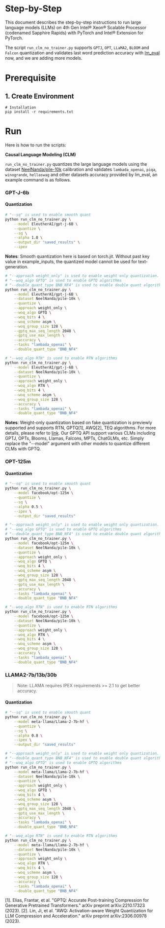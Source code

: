 Step-by-Step
============
This document describes the step-by-step instructions to run large language models (LLMs) on 4th Gen Intel® Xeon® Scalable Processor (codenamed Sapphire Rapids) with PyTorch and Intel® Extension for PyTorch.

The script `run_clm_no_trainer.py` supports `GPTJ`, `OPT`, `LLaMA2`, `BLOOM` and `Falcon` quantization and validates last word prediction accuracy with [lm_eval](https://github.com/EleutherAI/lm-evaluation-harness.git) now, and we are adding more models.

# Prerequisite
## 1. Create Environment
```
# Installation
pip install -r requirements.txt
```

# Run

Here is how to run the scripts:

**Causal Language Modeling (CLM)**

`run_clm_no_trainer.py` quantizes the large language models using the dataset [NeelNanda/pile-10k](https://huggingface.co/datasets/NeelNanda/pile-10k) calibration and validates `lambada_openai`, `piqa`, `winogrande`, `hellaswag` and other datasets accuracy provided by lm_eval, an example command is as follows.
### GPT-J-6b

#### Quantization
```bash
# "--sq" is used to enable smooth quant
python run_clm_no_trainer.py \
    --model EleutherAI/gpt-j-6B \
    --quantize \
    --sq \
    --alpha 1.0 \
    --output_dir "saved_results" \
    --ipex 
```
**Notes**: Smooth quantization here is based on torch.jit. Without past key value in example_inputs, the quantized model cannot be used for text-generation.

```bash
# "--approach weight_only" is used to enable weight only quantization.
# "--woq_algo GPTQ" is used to enable GPTQ algorithms
# "--double_quant_type BNB_NF4" is used to enable double quant algorithms
python run_clm_no_trainer.py \
    --model EleutherAI/gpt-j-6B \
    --dataset NeelNanda/pile-10k \
    --quantize \
    --approach weight_only \
    --woq_algo GPTQ \
    --woq_bits 4 \
    --woq_scheme asym \
    --woq_group_size 128 \
    --gptq_max_seq_length 2048 \
    --gptq_use_max_length \
    --accuracy \
    --tasks "lambada_openai" \
    --double_quant_type "BNB_NF4"

# "--woq_algo RTN" is used to enable RTN algorithms
python run_clm_no_trainer.py \
    --model EleutherAI/gpt-j-6B \
    --dataset NeelNanda/pile-10k \
    --quantize \
    --approach weight_only \
    --woq_algo RTN \
    --woq_bits 4 \
    --woq_scheme asym \
    --woq_group_size 128 \
    --accuracy \
    --tasks "lambada_openai" \
    --double_quant_type "BNB_NF4"
```
**Notes**: Weight-only quantization based on fake quantization is previewly supported and supports RTN, GPTQ[1], AWQ[2], TEQ algorithms. For more details, please refer to [link](https://github.com/intel/neural-compressor/blob/master/docs/source/quantization_weight_only.md). Our GPTQ API support various CLMs including GPTJ, OPTs, Blooms, Llamas, Falcons, MPTs, ChatGLMs, etc. Simply replace the "--model" argument with other models to quantize different CLMs with GPTQ.


### OPT-125m

#### Quantization

```bash
# "--sq" is used to enable smooth quant
python run_clm_no_trainer.py \
    --model facebook/opt-125m \
    --quantize \
    --sq \
    --alpha 0.5 \
    --ipex \
    --output_dir "saved_results"

# "--approach weight_only" is used to enable weight only quantization.
# "--woq_algo GPTQ" is used to enable GPTQ algorithms
# "--double_quant_type BNB_NF4" is used to enable double quant algorithms
python run_clm_no_trainer.py \
    --model facebook/opt-125m \
    --dataset NeelNanda/pile-10k \
    --quantize \
    --approach weight_only \
    --woq_algo GPTQ \
    --woq_bits 4 \
    --woq_scheme asym \
    --woq_group_size 128 \
    --gptq_max_seq_length 2048 \
    --gptq_use_max_length \
    --accuracy \
    --tasks "lambada_openai" \
    --double_quant_type "BNB_NF4"

# "--woq_algo RTN" is used to enable RTN algorithms
python run_clm_no_trainer.py \
    --model facebook/opt-125m \
    --dataset NeelNanda/pile-10k \
    --quantize \
    --approach weight_only \
    --woq_algo RTN \
    --woq_bits 4 \
    --woq_scheme asym \
    --woq_group_size 128 \
    --accuracy \
    --tasks "lambada_openai" \
    --double_quant_type "BNB_NF4"
```

### LLAMA2-7b/13b/30b
>Note: LLAMA requires IPEX requirements >= 2.1 to get better accuracy.
#### Quantization

```bash
# "--sq" is used to enable smooth quant
python run_clm_no_trainer.py \
    --model meta-llama/Llama-2-7b-hf \
    --quantize \
    --sq \
    --alpha 0.8 \
    --ipex \
    --output_dir "saved_results"

# "--approach weight_only" is used to enable weight only quantization.
# "--double_quant_type BNB_NF4" is used to enable double quant algorithms
# "--woq_algo GPTQ" is used to enable GPTQ algorithms
python run_clm_no_trainer.py \
    --model meta-llama/Llama-2-7b-hf \
    --dataset NeelNanda/pile-10k \
    --quantize \
    --approach weight_only \
    --woq_algo GPTQ \
    --woq_bits 4 \
    --woq_scheme asym \
    --woq_group_size 128 \
    --gptq_max_seq_length 2048 \
    --gptq_use_max_length \
    --accuracy \
    --tasks "lambada_openai" \
    --double_quant_type "BNB_NF4"

# "--woq_algo RTN" is used to enable RTN algorithms
python run_clm_no_trainer.py \
    --model meta-llama/Llama-2-7b-hf \
    --dataset NeelNanda/pile-10k \
    --quantize \
    --approach weight_only \
    --woq_algo RTN \
    --woq_bits 4 \
    --woq_scheme asym \
    --woq_group_size 128 \
    --accuracy \
    --tasks "lambada_openai" \
    --double_quant_type "BNB_NF4"
```


[1]. Elias, Frantar, et al. "GPTQ: Accurate Post-training Compression for Generative Pretrained Transformers." arXiv preprint arXiv:2210.17323 (2023).
[2]. Lin, Ji, et al. "AWQ: Activation-aware Weight Quantization for LLM Compression and Acceleration." arXiv preprint arXiv:2306.00978 (2023).
